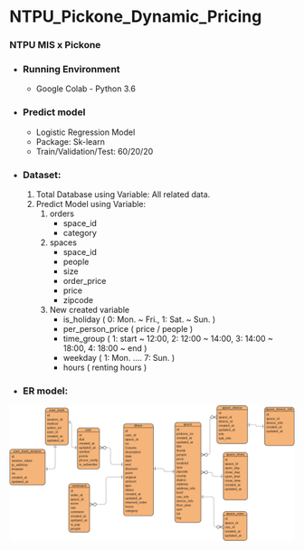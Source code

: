# NTPU_Pickone_Dynamic_Pricing
### NTPU MIS x Pickone

* ### Running Environment
   * Google Colab - Python 3.6
* ### Predict model
   * Logistic Regression Model
   * Package: Sk-learn
   * Train/Validation/Test: 60/20/20
* ### Dataset:
   1. Total Database using Variable: All related data.
   2. Predict Model using Variable:
      1. orders
         * space_id
         * category
      2. spaces
         * space_id
         * people
         * size
         * order_price
         * price
         * zipcode
      3. New created variable
         * is_holiday ( 0: Mon. ~ Fri., 1: Sat. ~ Sun. )
         * per_person_price ( price / people )
         * time_group ( 1: start ~ 12:00, 2: 12:00 ~ 14:00, 3: 14:00 ~ 18:00, 4: 18:00 ~ end )
         * weekday ( 1: Mon. .... 7: Sun. )
         * hours ( renting hours )

* ### ER model:

![ER model](https://github.com/Pianochicken/NTPU_Pickone_Dynamic_Pricing/blob/master/Data/ERD_all.jpg "ER model-all")
